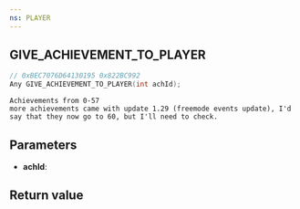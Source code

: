 ```yaml
---
ns: PLAYER
---
```

## GIVE_ACHIEVEMENT_TO_PLAYER

```c
// 0xBEC7076D64130195 0x822BC992
Any GIVE_ACHIEVEMENT_TO_PLAYER(int achId);
```

```
Achievements from 0-57  
more achievements came with update 1.29 (freemode events update), I'd say that they now go to 60, but I'll need to check.  
```

## Parameters
* **achId**: 

## Return value
